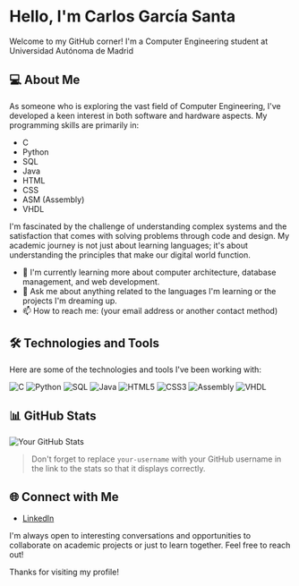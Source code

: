# Hello, I'm Carlos García Santa

Welcome to my GitHub corner! I'm a Computer Engineering student at Universidad Autónoma de Madrid

## 💻 About Me

As someone who is exploring the vast field of Computer Engineering, I've developed a keen interest in both software and hardware aspects. My programming skills are primarily in:

- C
- Python
- SQL
- Java
- HTML
- CSS
- ASM (Assembly)
- VHDL

I'm fascinated by the challenge of understanding complex systems and the satisfaction that comes with solving problems through code and design. My academic journey is not just about learning languages; it's about understanding the principles that make our digital world function.

- 🌱 I'm currently learning more about computer architecture, database management, and web development.
- 💬 Ask me about anything related to the languages I'm learning or the projects I'm dreaming up.
- 📫 How to reach me: (your email address or another contact method)

## 🛠 Technologies and Tools

Here are some of the technologies and tools I've been working with:

![C](https://img.shields.io/badge/-C-A8B9CC?style=for-the-badge&logo=c&logoColor=white)
![Python](https://img.shields.io/badge/-Python-3776AB?style=for-the-badge&logo=python&logoColor=white)
![SQL](https://img.shields.io/badge/-SQL-4479A1?style=for-the-badge&logo=sql&logoColor=white)
![Java](https://img.shields.io/badge/-Java-007396?style=for-the-badge&logo=java&logoColor=white)
![HTML5](https://img.shields.io/badge/-HTML5-E34F26?style=for-the-badge&logo=html5&logoColor=white)
![CSS3](https://img.shields.io/badge/-CSS3-1572B6?style=for-the-badge&logo=css3&logoColor=white)
![Assembly](https://img.shields.io/badge/-Assembly-007ACC?style=for-the-badge&logo=assembly&logoColor=white)
![VHDL](https://img.shields.io/badge/-VHDL-007ACC?style=for-the-badge&logo=vhdl&logoColor=white)

## 📊 GitHub Stats

![Your GitHub Stats](https://github-readme-stats.vercel.app/api?username=your-username&show_icons=true&theme=radical)

> Don't forget to replace `your-username` with your GitHub username in the link to the stats so that it displays correctly.

## 🌐 Connect with Me

- [LinkedIn](your-LinkedIn-link)

I'm always open to interesting conversations and opportunities to collaborate on academic projects or just to learn together. Feel free to reach out!

Thanks for visiting my profile!
